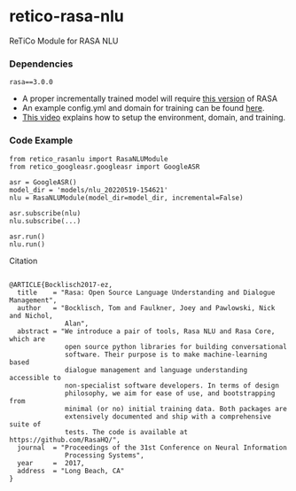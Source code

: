 # retico-rasa-nlu
ReTiCo Module for RASA NLU

### Dependencies

`rasa==3.0.0`

- A proper incrementally trained model will require [this version](https://bitbucket.org/bsu-slim/incremental-rasa-nlu) of RASA
- An example config.yml and domain for training can be found [here](https://bitbucket.org/bsu-slim/incremental-rasa-nlu/src/master/examples/moodbot_incremental/).
- [This video](https://drive.google.com/file/d/1A-W1itqtMQoI_Igl94moaje0ATT2GWte/view?usp=drive_link) explains how to setup the environment, domain, and training.


### Code Example

```
from retico_rasanlu import RasaNLUModule
from retico_googleasr.googleasr import GoogleASR

asr = GoogleASR()
model_dir = 'models/nlu_20220519-154621'
nlu = RasaNLUModule(model_dir=model_dir, incremental=False)

asr.subscribe(nlu)
nlu.subscribe(...)

asr.run()
nlu.run()
```

Citation
```

@ARTICLE{Bocklisch2017-ez,
  title    = "Rasa: Open Source Language Understanding and Dialogue Management",
  author   = "Bocklisch, Tom and Faulkner, Joey and Pawlowski, Nick and Nichol,
              Alan",
  abstract = "We introduce a pair of tools, Rasa NLU and Rasa Core, which are
              open source python libraries for building conversational
              software. Their purpose is to make machine-learning based
              dialogue management and language understanding accessible to
              non-specialist software developers. In terms of design
              philosophy, we aim for ease of use, and bootstrapping from
              minimal (or no) initial training data. Both packages are
              extensively documented and ship with a comprehensive suite of
              tests. The code is available at https://github.com/RasaHQ/",
  journal  = "Proceedings of the 31st Conference on Neural Information
              Processing Systems",
  year     =  2017,
  address  = "Long Beach, CA"
}
```
